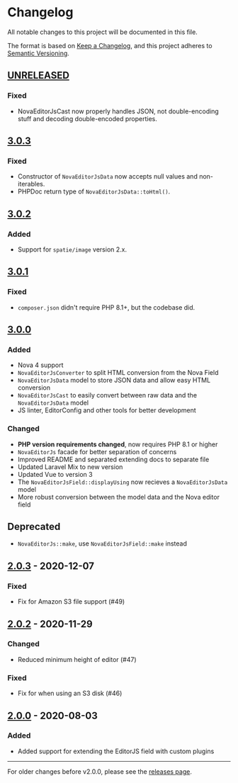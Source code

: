# Changelog

All notable changes to this project will be documented in this file.

The format is based on [Keep a Changelog](https://keepachangelog.com/en/1.0.0/),
and this project adheres to [Semantic Versioning](https://semver.org/spec/v2.0.0.html).

## [UNRELEASED]

### Fixed
- NovaEditorJsCast now properly handles JSON, not double-encoding stuff and decoding double-encoded properties.

## [3.0.3]

### Fixed
- Constructor of `NovaEditorJsData` now accepts null values and non-iterables.
- PHPDoc return type of `NovaEditorJsData::toHtml()`.

## [3.0.2]

### Added
- Support for `spatie/image` version 2.x.

## [3.0.1]

### Fixed
- `composer.json` didn't require PHP 8.1+, but the codebase did.

## [3.0.0]

### Added
- Nova 4 support
- `NovaEditorJsConverter` to split HTML conversion from the Nova Field
- `NovaEditorJsData` model to store JSON data and allow easy HTML conversion
- `NovaEditorJsCast` to easily convert between raw data and the `NovaEditorJsData` model
- JS linter, EditorConfig and other tools for better development

### Changed
- **PHP version requirements changed**, now requires PHP 8.1 or higher
- `NovaEditorJs` facade for better separation of concerns
- Improved README and separated extending docs to separate file
- Updated Laravel Mix to new version
- Updated Vue to version 3
- The `NovaEditorJsField::displayUsing` now recieves a `NovaEditorJsData` model
- More robust conversion between the model data and the Nova editor field

## Deprecated
- `NovaEditorJs::make`, use `NovaEditorJsField::make` instead

## [2.0.3] - 2020-12-07

### Fixed
- Fix for Amazon S3 file support (#49)

## [2.0.2] - 2020-11-29

### Changed
- Reduced minimum height of editor (#47)

### Fixed
- Fix for when using an S3 disk (#46)

## [2.0.0] - 2020-08-03

### Added
- Added support for extending the EditorJS field with custom plugins

---

For older changes before v2.0.0, please see the [releases page](https://github.com/advoor/nova-editor-js/releases).

[unreleased]: https://github.com/advoor/nova-editor-js/compare/v3.0.3..master
[3.0.3]: https://github.com/advoor/nova-editor-js/releases/v3.0.2
[3.0.2]: https://github.com/advoor/nova-editor-js/releases/v3.0.2
[3.0.1]: https://github.com/advoor/nova-editor-js/releases/v3.0.1
[3.0.0]: https://github.com/advoor/nova-editor-js/releases/v3.0.0
[2.0.3]: https://github.com/advoor/nova-editor-js/releases/v2.0.3
[2.0.2]: https://github.com/advoor/nova-editor-js/releases/v2.0.2
[2.0.0]: https://github.com/advoor/nova-editor-js/releases/v2.0.0
